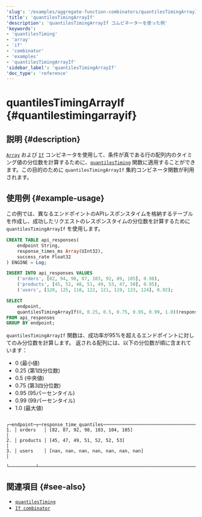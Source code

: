 ```yaml
---
'slug': '/examples/aggregate-function-combinators/quantilesTimingArrayIf'
'title': 'quantilesTimingArrayIf'
'description': 'quantilesTimingArrayIf コムビネーターを使った例'
'keywords':
- 'quantilesTiming'
- 'array'
- 'if'
- 'combinator'
- 'examples'
- 'quantilesTimingArrayIf'
'sidebar_label': 'quantilesTimingArrayIf'
'doc_type': 'reference'
---
```



# quantilesTimingArrayIf {#quantilestimingarrayif}

## 説明 {#description}

[`Array`](/sql-reference/aggregate-functions/combinators#-array) および [`If`](/sql-reference/aggregate-functions/combinators#-if) 
コンビネータを使用して、条件が真である行の配列内のタイミング値の分位数を計算するために、[`quantilesTiming`](/sql-reference/aggregate-functions/reference/quantiletiming) 
関数に適用することができます。この目的のために `quantilesTimingArrayIf` 集約コンビネータ関数が利用されます。

## 使用例 {#example-usage}

この例では、異なるエンドポイントのAPIレスポンスタイムを格納するテーブルを作成し、成功したリクエストのレスポンスタイムの分位数を計算するために `quantilesTimingArrayIf` を使用します。

```sql title="Query"
CREATE TABLE api_responses(
    endpoint String,
    response_times_ms Array(UInt32),
    success_rate Float32
) ENGINE = Log;

INSERT INTO api_responses VALUES
    ('orders', [82, 94, 98, 87, 103, 92, 89, 105], 0.98),
    ('products', [45, 52, 48, 51, 49, 53, 47, 50], 0.95),
    ('users', [120, 125, 118, 122, 121, 119, 123, 124], 0.92);

SELECT
    endpoint,
    quantilesTimingArrayIf(0, 0.25, 0.5, 0.75, 0.95, 0.99, 1.0)(response_times_ms, success_rate >= 0.95) as response_time_quantiles
FROM api_responses
GROUP BY endpoint;
```

`quantilesTimingArrayIf` 関数は、成功率が95%を超えるエンドポイントに対してのみ分位数を計算します。
返される配列には、以下の分位数が順に含まれています：
- 0 (最小値)
- 0.25 (第1四分位数)
- 0.5 (中央値)
- 0.75 (第3四分位数)
- 0.95 (95パーセンタイル)
- 0.99 (99パーセンタイル)
- 1.0 (最大値)

```response title="Response"
   ┌─endpoint─┬─response_time_quantiles─────────────────────────────────────────────┐
1. │ orders   │ [82, 87, 92, 98, 103, 104, 105]                                     │
2. │ products │ [45, 47, 49, 51, 52, 52, 53]                                        │
3. │ users    │ [nan, nan, nan, nan, nan, nan, nan]                                 │
   └──────────┴─────────────────────────────────────────────────────────────────────┘
```

## 関連項目 {#see-also}
- [`quantilesTiming`](/sql-reference/aggregate-functions/reference/quantiletiming)
- [`If combinator`](/sql-reference/aggregate-functions/combinators#-if)
